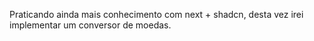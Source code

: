 Praticando ainda mais conhecimento com next + shadcn, desta vez irei implementar um conversor de moedas.

